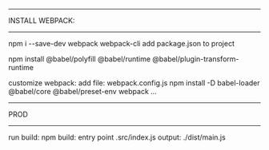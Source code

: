 ***********************************
INSTALL WEBPACK:
***********************************
npm i --save-dev webpack webpack-cli 
add package.json to project

npm install @babel/polyfill @babel/runtime @babel/plugin-transform-runtime


customize webpack:
 add file: webpack.config.js
 npm install -D babel-loader @babel/core @babel/preset-env webpack
 ...

************************************
PROD
************************************
run build: 
    npm build:
        entry point .src/index.js
        output: ./dist/main.js